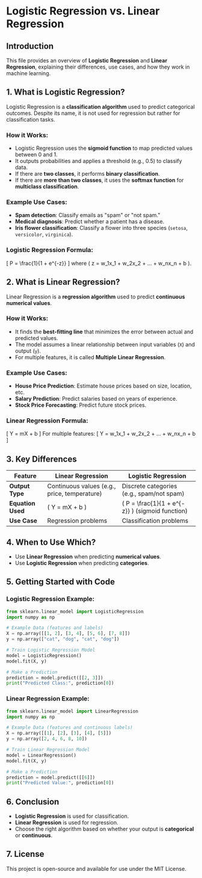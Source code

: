 # Logistic Regression vs. Linear Regression

## Introduction
This file provides an overview of **Logistic Regression** and **Linear Regression**, explaining their differences, use cases, and how they work in machine learning.

## 1. What is Logistic Regression?
Logistic Regression is a **classification algorithm** used to predict categorical outcomes. Despite its name, it is not used for regression but rather for classification tasks.

### How it Works:
- Logistic Regression uses the **sigmoid function** to map predicted values between 0 and 1.
- It outputs probabilities and applies a threshold (e.g., 0.5) to classify data.
- If there are **two classes**, it performs **binary classification**.
- If there are **more than two classes**, it uses the **softmax function** for **multiclass classification**.

### Example Use Cases:
- **Spam detection**: Classify emails as "spam" or "not spam."
- **Medical diagnosis**: Predict whether a patient has a disease.
- **Iris flower classification**: Classify a flower into three species (`setosa`, `versicolor`, `virginica`).

### Logistic Regression Formula:
\[
P = \frac{1}{1 + e^{-z}}
\]
where \( z = w_1x_1 + w_2x_2 + ... + w_nx_n + b \).

## 2. What is Linear Regression?
Linear Regression is a **regression algorithm** used to predict **continuous numerical values**.

### How it Works:
- It finds the **best-fitting line** that minimizes the error between actual and predicted values.
- The model assumes a linear relationship between input variables (`X`) and output (`y`).
- For multiple features, it is called **Multiple Linear Regression**.

### Example Use Cases:
- **House Price Prediction**: Estimate house prices based on size, location, etc.
- **Salary Prediction**: Predict salaries based on years of experience.
- **Stock Price Forecasting**: Predict future stock prices.

### Linear Regression Formula:
\[
Y = mX + b
\]
For multiple features:
\[
Y = w_1x_1 + w_2x_2 + ... + w_nx_n + b
\]

## 3. Key Differences
| Feature  | Linear Regression | Logistic Regression |
|----------|------------------|---------------------|
| **Output Type** | Continuous values (e.g., price, temperature) | Discrete categories (e.g., spam/not spam) |
| **Equation Used** | \( Y = mX + b \) | \( P = \frac{1}{1 + e^{-z}} \) (sigmoid function) |
| **Use Case** | Regression problems | Classification problems |

## 4. When to Use Which?
- Use **Linear Regression** when predicting **numerical values**.
- Use **Logistic Regression** when predicting **categories**.

## 5. Getting Started with Code
### Logistic Regression Example:
```python
from sklearn.linear_model import LogisticRegression
import numpy as np

# Example Data (features and labels)
X = np.array([[1, 2], [3, 4], [5, 6], [7, 8]])
y = np.array(["cat", "dog", "cat", "dog"])

# Train Logistic Regression Model
model = LogisticRegression()
model.fit(X, y)

# Make a Prediction
prediction = model.predict([[2, 3]])
print("Predicted Class:", prediction[0])
```

### Linear Regression Example:
```python
from sklearn.linear_model import LinearRegression
import numpy as np

# Example Data (features and continuous labels)
X = np.array([[1], [2], [3], [4], [5]])
y = np.array([2, 4, 6, 8, 10])

# Train Linear Regression Model
model = LinearRegression()
model.fit(X, y)

# Make a Prediction
prediction = model.predict([[6]])
print("Predicted Value:", prediction[0])
```

## 6. Conclusion
- **Logistic Regression** is used for classification.
- **Linear Regression** is used for regression.
- Choose the right algorithm based on whether your output is **categorical** or **continuous**.

## 7. License
This project is open-source and available for use under the MIT License.
